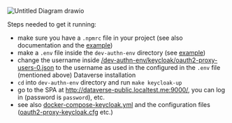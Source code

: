 ![Untitled Diagram drawio](https://github.com/user-attachments/assets/c4acd0a3-11c1-4f19-adf4-45f887ae91fd)

Steps needed to get it running:
- make sure you have a `.npmrc` file in your project (see also documentation and the [example](/.npmrc.example))
- make a `.env` file inside the `dev-authn-env` directory (see [example](/dev-authn-env/.env.example))
- change the username inside [/dev-authn-env/keycloak/oauth2-proxy-users-0.json](/dev-authn-env/keycloak/oauth2-proxy-users-0.json) to the username as used in the configured in the `.env` file (mentioned above) Dataverse installation
- `cd` into `dev-authn-env` directory and run `make keycloak-up`
- go to the SPA at http://dataverse-public.localtest.me:9000/, you can log in (password is `password`), etc.
- see also [docker-compose-keycloak.yml](/dev-authn-env/docker-compose-keycloak.yml) and the configuration files ([oauth2-proxy-keycloak.cfg](/dev-authn-env/oauth2-proxy-keycloak.cfg) etc.)
